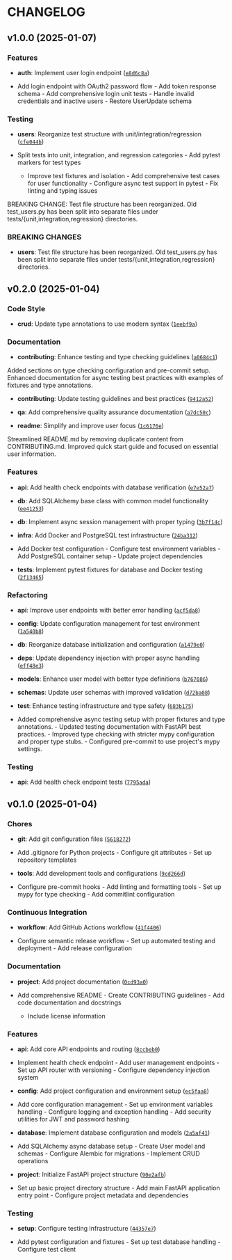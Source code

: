 # CHANGELOG


## v1.0.0 (2025-01-07)

### Features

- **auth**: Implement user login endpoint
  ([`e8d6c8a`](https://github.com/gsinghjay/fastapi-fullstack-cicd/commit/e8d6c8a6fe65dc853988c954627391d8d4411dd2))

- Add login endpoint with OAuth2 password flow - Add token response schema - Add comprehensive login
  unit tests - Handle invalid credentials and inactive users - Restore UserUpdate schema

### Testing

- **users**: Reorganize test structure with unit/integration/regression
  ([`cfe044b`](https://github.com/gsinghjay/fastapi-fullstack-cicd/commit/cfe044bcde8d298aab0af2ae30580bae70a1067b))

- Split tests into unit, integration, and regression categories - Add pytest markers for test types
  - Improve test fixtures and isolation - Add comprehensive test cases for user functionality -
  Configure async test support in pytest - Fix linting and typing issues

BREAKING CHANGE: Test file structure has been reorganized. Old test_users.py has been split into
  separate files under tests/{unit,integration,regression} directories.

### BREAKING CHANGES

- **users**: Test file structure has been reorganized. Old test_users.py has been split into
  separate files under tests/{unit,integration,regression} directories.


## v0.2.0 (2025-01-04)

### Code Style

- **crud**: Update type annotations to use modern syntax
  ([`1eebf9a`](https://github.com/gsinghjay/fastapi-fullstack-cicd/commit/1eebf9a70444ef79b3d9b42ceb48ed00eede80e4))

### Documentation

- **contributing**: Enhance testing and type checking guidelines
  ([`a0684c1`](https://github.com/gsinghjay/fastapi-fullstack-cicd/commit/a0684c1f012ec9d87afeaa0c7b35d70f6d383a27))

Added sections on type checking configuration and pre-commit setup. Enhanced documentation for async
  testing best practices with examples of fixtures and type annotations.

- **contributing**: Update testing guidelines and best practices
  ([`9412a52`](https://github.com/gsinghjay/fastapi-fullstack-cicd/commit/9412a520db3d97583df5010ddd6fc297d657f2ff))

- **qa**: Add comprehensive quality assurance documentation
  ([`a7dc50c`](https://github.com/gsinghjay/fastapi-fullstack-cicd/commit/a7dc50c20fc6292ba66c5e24af3a87e76453ed21))

- **readme**: Simplify and improve user focus
  ([`1c6176e`](https://github.com/gsinghjay/fastapi-fullstack-cicd/commit/1c6176e660c82abdad522820c81cc3562de67ece))

Streamlined README.md by removing duplicate content from CONTRIBUTING.md. Improved quick start guide
  and focused on essential user information.

### Features

- **api**: Add health check endpoints with database verification
  ([`e7e52a7`](https://github.com/gsinghjay/fastapi-fullstack-cicd/commit/e7e52a7d75abefe9556fbec1be71395e689fa74c))

- **db**: Add SQLAlchemy base class with common model functionality
  ([`ee41253`](https://github.com/gsinghjay/fastapi-fullstack-cicd/commit/ee412532c7a95eccfa144987c556bcd8220cfa9c))

- **db**: Implement async session management with proper typing
  ([`3b7f14c`](https://github.com/gsinghjay/fastapi-fullstack-cicd/commit/3b7f14c3d9641337385386fa1109d0337239f48f))

- **infra**: Add Docker and PostgreSQL test infrastructure
  ([`24ba312`](https://github.com/gsinghjay/fastapi-fullstack-cicd/commit/24ba3128b92e821f99037c02587a5c6fbdac1409))

- Add Docker test configuration - Configure test environment variables - Add PostgreSQL container
  setup - Update project dependencies

- **tests**: Implement pytest fixtures for database and Docker testing
  ([`2f13465`](https://github.com/gsinghjay/fastapi-fullstack-cicd/commit/2f13465cf87ef754922cde7abb1c3416c3628856))

### Refactoring

- **api**: Improve user endpoints with better error handling
  ([`acf5da8`](https://github.com/gsinghjay/fastapi-fullstack-cicd/commit/acf5da8adb7d1e9795c73f39e2eee3c1ca588845))

- **config**: Update configuration management for test environment
  ([`1a540b8`](https://github.com/gsinghjay/fastapi-fullstack-cicd/commit/1a540b8f8639b782d26c6b1362d708d7c4695797))

- **db**: Reorganize database initialization and configuration
  ([`a1479e0`](https://github.com/gsinghjay/fastapi-fullstack-cicd/commit/a1479e0c3d723d17710103f5c7203b240561ae70))

- **deps**: Update dependency injection with proper async handling
  ([`eff48e3`](https://github.com/gsinghjay/fastapi-fullstack-cicd/commit/eff48e37f5527c06000207e18fdc801e224f14c2))

- **models**: Enhance user model with better type definitions
  ([`b767086`](https://github.com/gsinghjay/fastapi-fullstack-cicd/commit/b767086a45a5d108341f909cadf03ec2ae25c6ad))

- **schemas**: Update user schemas with improved validation
  ([`d72ba08`](https://github.com/gsinghjay/fastapi-fullstack-cicd/commit/d72ba08216af9ffeab3de559b3f6be7a04835613))

- **test**: Enhance testing infrastructure and type safety
  ([`683b175`](https://github.com/gsinghjay/fastapi-fullstack-cicd/commit/683b175b25987b3a8457b6257e78b7cf56859142))

- Added comprehensive async testing setup with proper fixtures and type annotations. - Updated
  testing documentation with FastAPI best practices. - Improved type checking with stricter mypy
  configuration and proper type stubs. - Configured pre-commit to use project's mypy settings.

### Testing

- **api**: Add health check endpoint tests
  ([`7795ada`](https://github.com/gsinghjay/fastapi-fullstack-cicd/commit/7795ada1841d8b43c9c1d3969576d14dcdc10851))


## v0.1.0 (2025-01-04)

### Chores

- **git**: Add git configuration files
  ([`5618272`](https://github.com/gsinghjay/fastapi-fullstack-cicd/commit/56182720d39b567f54a91e10928bbec291d889cc))

- Add .gitignore for Python projects - Configure git attributes - Set up repository templates

- **tools**: Add development tools and configurations
  ([`9cd266d`](https://github.com/gsinghjay/fastapi-fullstack-cicd/commit/9cd266d7b68c23c7a62696be4cd4853874029684))

- Configure pre-commit hooks - Add linting and formatting tools - Set up mypy for type checking -
  Add commitlint configuration

### Continuous Integration

- **workflow**: Add GitHub Actions workflow
  ([`41f4406`](https://github.com/gsinghjay/fastapi-fullstack-cicd/commit/41f440621148cc0594ab76dfd3414bacc71ad860))

- Configure semantic release workflow - Set up automated testing and deployment - Add release
  configuration

### Documentation

- **project**: Add project documentation
  ([`0cd93a0`](https://github.com/gsinghjay/fastapi-fullstack-cicd/commit/0cd93a0584601c8d012dd26714aa5832077c5408))

- Add comprehensive README - Create CONTRIBUTING guidelines - Add code documentation and docstrings
  - Include license information

### Features

- **api**: Add core API endpoints and routing
  ([`8ccbeb0`](https://github.com/gsinghjay/fastapi-fullstack-cicd/commit/8ccbeb09d0a36c77c651eda28abc6286853c4bf8))

- Implement health check endpoint - Add user management endpoints - Set up API router with
  versioning - Configure dependency injection system

- **config**: Add project configuration and environment setup
  ([`ec5faa8`](https://github.com/gsinghjay/fastapi-fullstack-cicd/commit/ec5faa8a6d496fcce67f20d58321659aeaecf897))

- Add core configuration management - Set up environment variables handling - Configure logging and
  exception handling - Add security utilities for JWT and password hashing

- **database**: Implement database configuration and models
  ([`2a5af41`](https://github.com/gsinghjay/fastapi-fullstack-cicd/commit/2a5af41831bb9238db023e2ec1ccf264fa41cd53))

- Add SQLAlchemy async database setup - Create User model and schemas - Configure Alembic for
  migrations - Implement CRUD operations

- **project**: Initialize FastAPI project structure
  ([`90e2afb`](https://github.com/gsinghjay/fastapi-fullstack-cicd/commit/90e2afb56cc4a3a526b433c87492d157a463dd62))

- Set up basic project directory structure - Add main FastAPI application entry point - Configure
  project metadata and dependencies

### Testing

- **setup**: Configure testing infrastructure
  ([`44357e7`](https://github.com/gsinghjay/fastapi-fullstack-cicd/commit/44357e796c9966fdfaaefaeea4a7026f9a01268f))

- Add pytest configuration and fixtures - Set up test database handling - Configure test client
